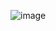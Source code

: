 ![image](https://user-images.githubusercontent.com/110728160/201597071-134147a3-fe30-499c-8fa3-d3cfc6eb9d6b.png)
